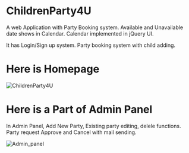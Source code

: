 # ChildrenParty4U
A web Application with Party Booking system. Available and Unavailable date shows in Calendar. Calendar implemented in jQuery UI.

It has Login/Sign up system. Party booking system with child adding. 

# Here is Homepage 

![ChildrenParty4U](https://cloud.githubusercontent.com/assets/9526172/24389601/9941058e-13a4-11e7-9692-73d9e341e04e.PNG)

# Here is a Part of Admin Panel
In Admin Panel, Add New Party, Existing party editing, delele functions. Party request Approve and Cancel with mail sending.

![Admin_panel](https://cloud.githubusercontent.com/assets/9526172/24389626/ec1acf9c-13a4-11e7-9459-ce12ecb8611d.PNG)

